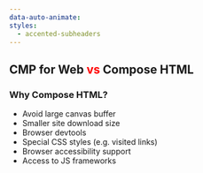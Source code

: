 ```yaml
---
data-auto-animate:
styles:
  - accented-subheaders
---
```


## CMP for Web <span style="color:red">vs</span> Compose HTML

### Why Compose HTML?

* Avoid large canvas buffer
* Smaller site download size
* Browser devtools
* Special CSS styles (e.g. visited links)
* Browser accessibility support
* Access to JS frameworks
